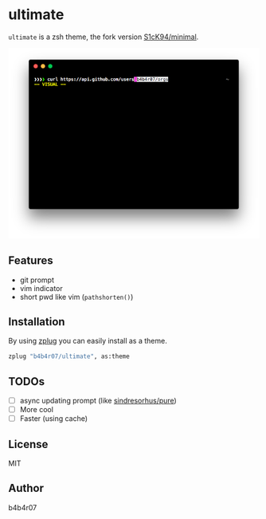ultimate
========

`ultimate` is a zsh theme, the fork version [S1cK94/minimal](https://github.com/S1cK94/minimal).

![](./screenshot.png)

## Features

- git prompt
- vim indicator
- short pwd like vim (`pathshorten()`)

## Installation

By using [zplug](https://github.com/zplug/zplug) you can easily install as a theme.

```zsh
zplug "b4b4r07/ultimate", as:theme
```

## TODOs

- [ ] async updating prompt (like [sindresorhus/pure](https://github.com/sindresorhus/pure))
- [ ] More cool
- [ ] Faster (using cache)

## License

MIT

## Author

b4b4r07